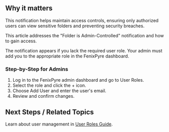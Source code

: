 
## Why it matters
This notification helps maintain access controls, ensuring only authorized users can view sensitive folders and preventing security breaches.

This article addresses the "Folder is Admin-Controlled" notification and how to gain access.

The notification appears if you lack the required user role. Your admin must add you to the appropriate role in the FenixPyre dashboard.

<!-- IMG: ./media/09-troubleshooting-&-faq/admin-controlled.png | Alt: Folder is Admin-Controlled notification -->

### Step-by-Step for Admins
1. Log in to the FenixPyre admin dashboard and go to User Roles.
2. Select the role and click the + icon.
3. Choose Add User and enter the user's email.
4. Review and confirm changes.
   <!-- IMG: ./media/09-troubleshooting-&-faq/add-user.png | Alt: Adding user in dashboard -->

## Next Steps / Related Topics
Learn about user management in [User Roles Guide](../04-admin-guide/user-management.md).